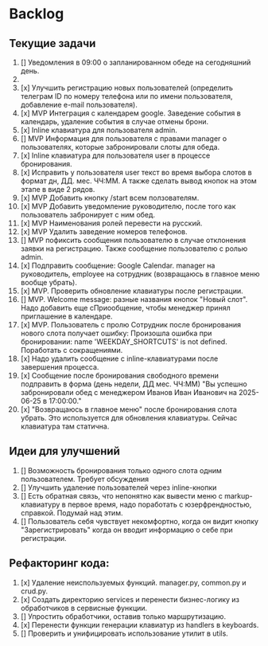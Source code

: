 # Backlog

## Текущие задачи
1. [] Уведомления в 09:00 о запланированном обеде на сегодняшний день.
2. 
3. [x] Улучшить регистрацию новых пользователей (определить телеграм ID по номеру телефона или по имени пользователя, добавление e-mail пользователя).
4. [x] MVP Интеграция с календарем google. Заведение события в календарь, удаление события в случае отмены брони.
5. [х] Inline клавиатура для пользователя admin.
6. [] MVP Информация для пользователя с правами manager о пользователях, которые забронировали слоты для обеда.
6. [х] Inline клавиатура для пользователя user в процессе бронирования.
7. [х] Исправить у пользователя user текст во время выбора слотов в формат дн, ДД. мес. ЧЧ:ММ. А также сделать вывод кнопок на этом этапе в виде 2 рядов.
8. [х] MVP Добавить кнопку /start всем ползователям.
9. [х] MVP Добавить уведомление руководителю, после того как пользователь забронирует с ним обед.
10. [х] MVP Наименования ролей перевести на русский.
11. [х] MVP Удалить заведение номеров телефонов.
12. [] MVP пофиксить сообщения пользователю в случае отклонения заявки на регистрацию. Также сообщение пользователю с ролью admin.
13. [х] Подправить сообщение: Google Calendar. manager на руководитель, employee на сотрудник (возвращаюсь в главное меню вообще убрать).
14. [х] MVP. Проверить обновление клавиатуры после регистрации.
15. [] MVP. Welcome message: разные названия кнопок "Новый слот". Надо добавить еще сПриообщение, чтобы менеджер принял приглашение в календаре.
16. [х] MVP. Пользователь с пролю Сотрудник после бронирования нового слота получает ошибку: Произошла ошибка при бронировании: name 'WEEKDAY_SHORTCUTS' is not defined. Поработать с сокращениями.
17. [х] Надо удалить сообщение с inline-клавиатурами после завершения процесса.
18. [х] Сообщение после бронирования свободного времени подправить в форма (день недели, ДД мес. ЧЧ:ММ) "Вы успешно забронировали обед с менеджером Иванов Иван Иванович на 2025-06-25 в 17:00:00."
19. [х] "Возвращаюсь в главное меню" после бронирования слота убрать. Это используется для обновления клавиатуры. Сейчас клавиатура там статична.

## Идеи для улучшений
1. [] Возможность бронирования только одного слота одним пользователем. Требует обсуждения
2. [] Улучшить удаление пользователей через inline-кнопки
3. [] Есть обратная связь, что непонятно как вывести меню с markup-клавиатуру в первое время, надо поработать с юзерфрендностью, справкой. Подумай над этим.
4. [] Пользователь себя чувствует некомфортно, когда он видит кнопку "Зарегистрировать" когда он вводит информацию о себе при регистрации.

## Рефакторинг кода:
1. [x] Удаление неиспользуемых функций. manager.py, common.py и crud.py.
2. [х] Создать директорию services и перенести бизнес-логику из обработчиков в сервисные функции.
3. [] Упростить обработчики, оставив только маршрутизацию.
4. [х] Перенести функции генерации клавиатур из handlers в keyboards.
5. [] Проверить и унифицировать использование утилит в utils.